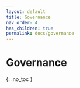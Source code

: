 ```yaml
---
layout: default
title: Governance
nav_order: 4
has_children: true
permalink: docs/governance
---
```

 
# Governance
{: .no_toc }

